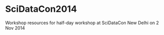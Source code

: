 SciDataCon2014
==============

Workshop resources for half-day workshop at SciDataCon New Delhi on 2 Nov 2014
